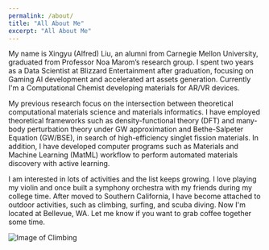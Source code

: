 ```yaml
---
permalink: /about/
title: "All About Me"
excerpt: "All About Me"
---
```


My name is Xingyu (Alfred) Liu, an alumni from Carnegie Mellon University, graduated from Professor Noa Marom’s research group. I spent two years as a Data Scientist at Blizzard Entertainment after graduation, focusing on Gaming AI development and accelerated art assets generation. Currently I'm a Computational Chemist developing materials for AR/VR devices.

My previous research focus on the intersection between theoretical computational materials science and materials informatics. I have employed theoretical frameworks such as density-functional theory (DFT) and many-body perturbation theory under GW approximation and Bethe-Salpeter Equation (GW/BSE), in search of high-efficiency singlet fission materials. In addition, I have developed computer programs such as Materials and Machine Learning (MatML) workflow to perform automated materials discovery with active learning.


I am interested in lots of activities and the list keeps growing. I love playing my violin and once built a symphony orchestra with my friends during my college time. After moved to Southern California, I have become attached to outdoor activities, such as climbing, surfing, and scuba diving. Now I'm located at Bellevue, WA. Let me know if you want to grab coffee together some time. 



![Image of Climbing](https://BLABABA.github.io/images/climbing_2.jpg)  
